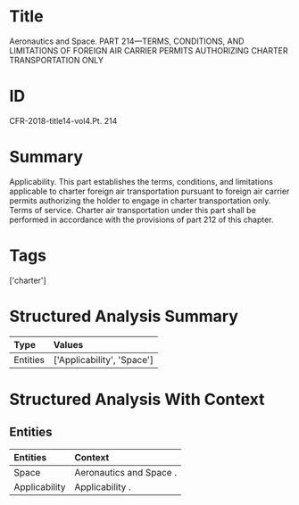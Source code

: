 # Title

 Aeronautics and Space. PART 214—TERMS, CONDITIONS, AND LIMITATIONS OF FOREIGN AIR CARRIER PERMITS AUTHORIZING CHARTER TRANSPORTATION ONLY


# ID

 CFR-2018-title14-vol4.Pt. 214


# Summary

Applicability.
This part establishes the terms, conditions, and limitations applicable to charter foreign air transportation pursuant to foreign air carrier permits authorizing the holder to engage in charter transportation only.
Terms of service.
Charter air transportation under this part shall be performed in accordance with the provisions of part 212 of this chapter.


# Tags

['charter']


# Structured Analysis Summary

| Type     | Values                     |
|:---------|:---------------------------|
| Entities | ['Applicability', 'Space'] |


# Structured Analysis With Context

 


## Entities

| Entities      | Context                  |
|:--------------|:-------------------------|
| Space         | Aeronautics and  Space . |
| Applicability | Applicability .          |



